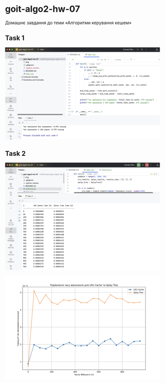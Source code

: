 # goit-algo2-hw-07
Домашнє завдання до теми «Алгоритми керування кешем»

## Task 1
![Task1](./img/task_1.png)

## Task 2
![Task2_1](./img/task_2_1.png)

![Task2_2](./img/task_2_2.png)